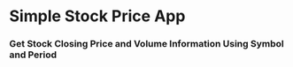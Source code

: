 # Simple Stock Price App

### Get Stock Closing Price and Volume Information Using Symbol and Period